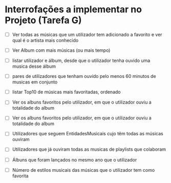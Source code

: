 # Interrofações a implementar no Projeto (Tarefa G)

- [ ] Ver todas as músicas que um utilizador tem adicionado a favorito e ver qual é o artista mais conhecido

- [ ] Ver Album com mais músicas (ou mais tempo)

- [ ] listar utilizador e álbum, desde que o utilizador tenha ouvido uma musica desse álbum

- [ ] pares de utilizadores que tenham ouvido pelo menos 60 minutos de musicas em conjunto

- [ ] listar Top10 de músicas mais favoritadas, ordenado

- [ ] Ver os albuns favoritos pelo utilizador, em que o utilizador ouviu a totalidade do album

- [ ] Ver os albuns favoritos pelo utilizador, em que o utilizador ouviu a totalidade do album

- [ ] Utilizadores que seguem EntidadesMusicais cujo têm todas as músicas ouviram

- [ ] Utilizadores que já ouviram todas as musicas de playlists que colaboram

- [ ] Álbuns que foram lançados no mesmo ano que o utilizador

- [ ] Número de estilos musicais das músicas que o utilizador tem como favorita

